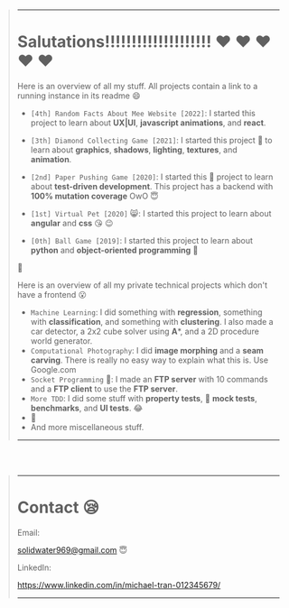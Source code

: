 <br>

> ---
> 
> # Salutations!!!!!!!!!!!!!!!!!!!! :heart: :heart: :heart: :heart: :heart:
> 
> Here is an overview of all my stuff. All projects contain a link to a running instance in its readme :smile:
>
> * ```[4th] Random Facts About Mee Website [2022]```: I started this project to learn about **UX|UI**, **javascript animations**, and **react**.
>
> * ```[3th] Diamond Collecting Game [2021]```: I started this project :gem: to learn about **graphics**, **shadows**, **lighting**, **textures**, and **animation**.
> 
> * ```[2nd] Paper Pushing Game [2020]```: I started this :newspaper: project to learn about **test-driven development**. This project has a backend with **100% mutation coverage** OwO :innocent:
> 
> * ```[1st] Virtual Pet [2020]``` :smile_cat:: I started this project to learn about **angular** and **css** :kissing_heart: :wink:
> 
> * ```[0th] Ball Game [2019]```: I started this project to learn about **python** and **object-oriented programming** :basketball:
>
> :ring:
>
> Here is an overview of all my private technical projects which don't have a frontend :open_mouth:
> 
> * ```Machine Learning```: I did something with **regression**, something with **classification**, and something with **clustering**. I also made a car detector, a 2x2 cube solver using **A***, and a 2D procedure world generator.
> * ```Computational Photography```: I did **image morphing** and a **seam carving**. There is really no easy way to explain what this is. Use Google.com
> * ```Socket Programming``` :musical_keyboard:: I made an **FTP server** with 10 commands and a **FTP client** to use the **FTP server**.
> * ```More TDD```: I did some stuff with **property tests**, :wine_glass: **mock tests**, **benchmarks**, and **UI tests**. :joy:
> * :gem:
> * And more miscellaneous stuff.
>
> ---

<br>
<br>

> ---
>
> # Contact :sleepy:
>
> Email:
>
> solidwater969@gmail.com :innocent:
>
> LinkedIn:
>
> https://www.linkedin.com/in/michael-tran-012345679/
>
> ---
